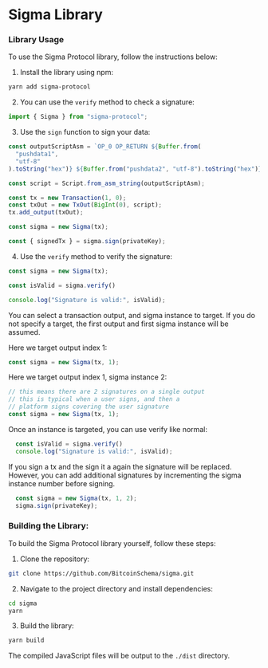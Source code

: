 # Sigma Library

### Library Usage

To use the Sigma Protocol library, follow the instructions below:

1. Install the library using npm:

```bash
yarn add sigma-protocol
```

2. You can use the `verify` method to check a signature:

```javascript
import { Sigma } from "sigma-protocol";
```

3. Use the `sign` function to sign your data:

```javascript
const outputScriptAsm = `OP_0 OP_RETURN ${Buffer.from(
  "pushdata1",
  "utf-8"
).toString("hex")} ${Buffer.from("pushdata2", "utf-8").toString("hex")}`;

const script = Script.from_asm_string(outputScriptAsm);

const tx = new Transaction(1, 0);
const txOut = new TxOut(BigInt(0), script);
tx.add_output(txOut);

const sigma = new Sigma(tx);

const { signedTx } = sigma.sign(privateKey);
```

4. Use the `verify` method to verify the signature:

```javascript
const sigma = new Sigma(tx);

const isValid = sigma.verify()

console.log("Signature is valid:", isValid);
```

You can select a transaction output, and sigma instance to target. If you do not specify a target, the first output and first sigma instance will be assumed.

Here we target output index 1:

```javascript
const sigma = new Sigma(tx, 1);
```

Here we target output index 1, sigma instance 2:

```javascript
// this means there are 2 signatures on a single output
// this is typical when a user signs, and then a 
// platform signs covering the user signature
const sigma = new Sigma(tx, 1);
```

Once an instance is targeted, you can use verify like normal:

```javascript
  const isValid = sigma.verify()
  console.log("Signature is valid:", isValid);
```

If you sign a tx and the sign it a again the signature will be replaced. However, you can add additional signatures by incrementing the sigma instance number before signing.

```javascript
  const sigma = new Sigma(tx, 1, 2);
  sigma.sign(privateKey);
```

### Building the Library:

To build the Sigma Protocol library yourself, follow these steps:

1. Clone the repository:

```bash
git clone https://github.com/BitcoinSchema/sigma.git
```

2. Navigate to the project directory and install dependencies:

```bash
cd sigma
yarn
```

3. Build the library:

```bash
yarn build
```

The compiled JavaScript files will be output to the `./dist` directory.
